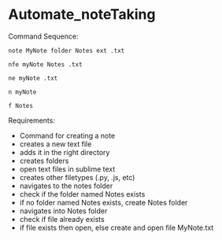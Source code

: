 # Automate_noteTaking


Command Sequence:

`note MyNote folder Notes ext .txt`

`nfe myNote Notes .txt` 

`ne myNote .txt`

`n myNote`

`f Notes`

Requirements:

- Command for creating a note
- creates a new text file
- adds it in the right directory
- creates folders
- open text files in sublime text
- creates other filetypes (.py, .js, etc) 
- navigates to the notes folder
- check if the folder named Notes exists
- if no folder named Notes exists, create Notes folder
- navigates into Notes folder
- check if file already exists
- if file exists then open, else create and open file MyNote.txt
